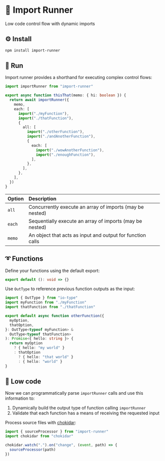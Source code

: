 # 👟 Import Runner

Low code control flow with dynamic imports

## ⚙️ Install

```bash
npm install import-runner
```

## 🏃 Run

Import runner provides a shorthand for executing complex control flows:

```typescript
import importRunner from "import-runner"

export async function thisThat(memo: { hi: boolean }) {
  return await importRunner({
    memo,
    each: [
      import("./myFunction"),
      import("./thatFunction"),
      {
        all: [
          import("./otherFunction"),
          import("./andAnotherFunction"),
          {
            each: [
              import("./wowAnotherFunction"),
              import("./enoughFunction"),
            ],
          },
        ],
      },
    ],
  })
}
```

| Option | Description |
| :--- | :--- |
| `all` | Concurrently execute an array of imports (may be nested) |
| `each` | Sequentially execute an array of imports (may be nested) |
| `memo` | An object that acts as input and output for function calls |

## ➰ Functions

Define your functions using the default export:

```typescript
export default (): void => {}
```

Use `OutType` to reference previous function outputs as the input:

```typescript
import { OutType } from "io-type"
import myFunction from "./myFunction"
import thatFunction from "./thatFunction"

export default async function otherFunction({
  myOption,
  thatOption,
}: OutType<typeof myFunction> &
  OutType<typeof thatFunction>
): Promise<{ hello: string }> {
  return myOption
    ? { hello: "my world" }
    : thatOption
      ? { hello: "that world" }
      : { hello: "world" }
}
```

## 🤖 Low code

Now we can programmatically parse `importRunner` calls and use this information to:

1. Dynamically build the output type of function calling `importRunner`
2. Validate that each function has a means of receiving the requested input

Process source files with [chokidar](https://github.com/paulmillr/chokidar):

```typescript
import { sourceProcessor } from "import-runner"
import chokidar from "chokidar"

chokidar.watch(".").on("change", (event, path) => {
  sourceProcessor(path)
})
```